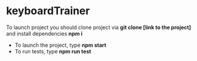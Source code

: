 # keyboardTrainer
To launch project you should clone project via **git clone [link to the project]** and install dependencies **npm i**
- To launch the project, type **npm start**
- To run tests, type **npm run test**

